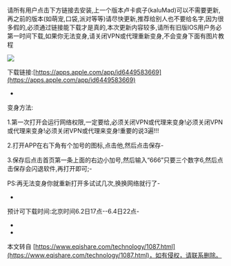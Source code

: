 请所有用户点击下方链接去安装,上一个版本卢卡疯子(kaluMad)可以不需要更新,再之前的版本(如萌宠,口袋,派对等等)请尽快更新,推荐给别人也不要给名字,因为很多假的,必须通过链接能下载才是真的,本次更新内容较多,请所有旧版IOS用户务必第一时间下载,如果你无法变身,请关闭VPN或代理重新变身,不会变身下面有图片教程

[![](https://s2.loli.net/2023/06/02/MmQ8dpUfZDSWqgz.gif)](https://smms.app/image/MmQ8dpUfZDSWqgz)

下载链接:[https://apps.apple.com/app/id6449583669](https://apps.apple.com/app/id6449583669)

-

变身方法:

1.第一次打开会运行网络权限,一定要给,必须关闭VPN或代理来变身!必须关闭VPN或代理来变身!必须关闭VPN或代理来变身!重要的说3遍!!!

2.打开APP在右下角有个加号的图标,点击他,然后点击保存-

3.保存后点击首页第一条上面的右边小加号,然后输入“666”只要三个数字6,然后点击保存会闪退软件,再打开即可;-

PS:再无法变身你就重新打开多试试几次,换换网络就行了-

-

预计可下载时间:北京时间6.2日17点--6.4日22点-

-

-

本文转自 [https://www.eqishare.com/technology/1087.html](https://www.eqishare.com/technology/1087.html)，如有侵权，请联系删除。
